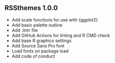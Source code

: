 ## RSSthemes 1.0.0

* Add scale functions for use with {ggplot2}
* Add basic palette outline
* Add .lintr file
* Add GitHub Actions for linting and R CMD check
* Add base R graphics settings
* Add Source Sans Pro font
* Load fonts on package load
* Add code of conduct
